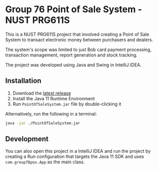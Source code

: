 # Group 76 Point of Sale System - NUST PRG611S

This is a NUST PRG611S project that involved creating a Point of Sale System to
transact electronic money between purchasers and dealers.

The system's scope was limited to just Bob card payment processing, transaction management, report
generation and stock tracking.

The project was developed using Java and Swing in IntelliJ IDEA.

## Installation

1. Download the [latest release](https://github.com/siphomateke/Group76Pos/releases/latest)
2. Install the Java 11 Runtime Environment 
3. Run `PointOfSaleSystem.jar` file by double-clicking it
    
Alternatively, run the following in a terminal:

```bash
java -jar ./PointOfSaleSystem.jar
```

## Development

You can also open this project in a IntelliJ IDEA and run the project by creating a Run configuration that targets the Java 11 SDK and uses `com.group76pos.App` as the main class. 